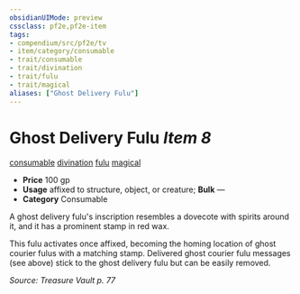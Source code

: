 ```yaml
---
obsidianUIMode: preview
cssclass: pf2e,pf2e-item
tags:
- compendium/src/pf2e/tv
- item/category/consumable
- trait/consumable
- trait/divination
- trait/fulu
- trait/magical
aliases: ["Ghost Delivery Fulu"]
---
```

# Ghost Delivery Fulu *Item 8*  
[consumable](rules/traits/consumable.md)  [divination](rules/traits/divination.md)  [fulu](rules/traits/fulu-som.md)  [magical](rules/traits/magical.md)  

- **Price** 100 gp
- **Usage** affixed to structure, object, or creature; **Bulk** —
- **Category** Consumable

A ghost delivery fulu's inscription resembles a dovecote with spirits around it, and it has a prominent stamp in red wax.

This fulu activates once affixed, becoming the homing location of ghost courier fulus with a matching stamp. Delivered ghost courier fulu messages (see above) stick to the ghost delivery fulu but can be easily removed.

*Source: Treasure Vault p. 77*